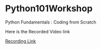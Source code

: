# Python101Workshop
Python Fundamentals : Coding from Scratch

Here is the Recorded Video link

[Recording Link](https://www.facebook.com/share/v/pddxX1jbFfXHuAYH/?mibextid=oFDknk)

